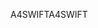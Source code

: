 <span data-ttu-id="92669-101">A4SWIFT</span><span class="sxs-lookup"><span data-stu-id="92669-101">A4SWIFT</span></span>